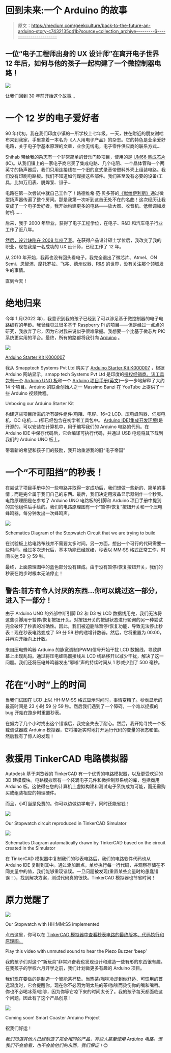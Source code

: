 # 回到未来:一个 Arduino 的故事

> 原文：<https://medium.com/geekculture/back-to-the-future-an-arduino-story-c7432135c41b?source=collection_archive---------6----------------------->

## 一位“电子工程师出身的 UX 设计师”在离开电子世界 12 年后，如何与他的孩子一起构建了一个微控制器电路！

![](img/3d3cfba214091c2c78740de99b5a4c2f.png)

让我们回到 30 年前开始这个故事…

# 一个 12 岁的电子爱好者

90 年代初。我在我们印度小镇的一所学校上七年级。一天，住在附近的朋友谢哈布来到我家，手里拿着一本名为《人人用电子产品》的杂志。它的特色是业余爱好电路，关于电子学基本原理的文章，业余无线电，电子零件供应商的联系方式…

Shihab 带给我的杂志有一个非常简单的音乐门铃项目，使用的是 [UM66 集成芯片](https://pdf1.alldatasheet.com/datasheet-pdf/view/113485/UMC/UM66T.html) (IC)。从我们镇上的一家电子商店买了集成电路、几个电阻、一个晶体管和一个两英寸的扬声器后，我们只用连接线在一个旧的盒式录音带塑料外壳上组装电路。我们没有印刷电路板。我们不知道如何焊接这些部件。我们甚至没有必要的设备/工具，比如万用表、脱焊泵、镊子…

电路在第一次尝试中就自己工作了！路德维希·范·贝多芬的[《献给伊利斯》](https://upload.wikimedia.org/wikipedia/commons/7/7b/FurElise.ogg)通过微型扬声器传遍了整个房间。那是我第一次听到这首无处不在的名曲！这次经历让我变成了一个电子爱好者，我开始构建更多的电路——放大器、收音机、低频调幅发射机……

后来，我于 2000 年毕业，获得了电子工程学位，在电子、R&D 和汽车电子行业工作了近八年。

[然后，设计缺陷在 2008 年咬了我](https://designpuli.com/2008/05/21/everything-that-has-a-beginning-needs-a-start/)。在获得产品设计硕士学位后，我改变了我的职业，现在我是一名成功的 UX 设计师，已经工作了 12 年。

从 2010 年开始，我再也没有回头看电子。我完全退出了微芯片、Atmel、ON Semi、恩智浦、摩托罗拉、飞兆、德州仪器、R&S 的世界，没有关注那个领域发生的事情。

直到今天！

# 绝地归来

今年 1 月(2022 年)，我意识到我的孩子已经到了可以涉足基于微控制器的电子电路编程的年龄。我曾经见过很多基于 Raspberry Pi 的项目——但是经过一点点的研究，我放弃了它，因为它对我来说似乎很难掌握。我想要一个比基于微芯片 PIC 系统更实用的平台。最终，所有的路都将我引向 [Arduino](https://en.wikipedia.org/wiki/Arduino) 。

![](img/97a40dfbd8810457a3814dbd24483afb.png)

[Arduino Starter Kit K000007](https://store-usa.arduino.cc/collections/kits/products/arduino-starter-kit-multi-language)

我从 Smapptech Systems Pvt Ltd 购买了 [Arduino Starter Kit K000007](https://store-usa.arduino.cc/collections/kits/products/arduino-starter-kit-multi-language) ，根据 Arduino 网站显示，smapp tech Systems Pvt Ltd 是印度的[授权经销商。该工具包有一个](https://store-usa.arduino.cc/pages/distributors) [Arduino UNO 板](https://docs.arduino.cc/hardware/uno-rev3)和一个 [Arduino 项目手册(英文)](https://designpuli.com/wp-content/uploads/2022/05/00-Arduino_Projects_Book.pdf)一步一步地解释了大约 14 个项目。Arduino 的联合创始人之一 Massimo Banzi 在 YouTube 上提供了一些 Arduino 视频教程。

Unboxing our Arduino Starter Kit

构建这些项目所需的所有硬件组件(电阻、电容、16×2 LCD、压电蜂鸣器、伺服电机、DC 电机……)都已经包含在初学者工具包中。 [Arduino IDE(集成开发环境)](https://www.arduino.cc/en/software)是开源的，可以安装在计算机中，用于编写我们的 Arduino 电路的代码。在 Arduino IDE 中保存代码后，它会编译可执行代码，并通过 USB 电缆将其下载到我们的 Arduino UNO 板上。

带着新的希望和孩子们的鼓励，我开始重游我的旧“电子帝国”

# 一个“不可阻挡”的秒表！

在尝试了项目手册中的一些电路并取得一定成功后，我们想做一些新的、简单的事情；而是完全属于我们自己的东西。最后，我们决定用液晶显示器制作一个秒表。电路原理图是在参考了 Arduino UNO 电路板的引脚和 Arduino 项目手册中提到的其他组件后手绘的。我们的电路原理图有一个“暂停/恢复”按钮开关和一个压电蜂鸣器，每分钟发出一次蜂鸣声。

![](img/5127ba954d7c9458d2e9497e43889039.png)

Schematics Diagram of the Stopwatch Circuit that we are trying to build

在试验板上给电路布线并不需要太多时间。另一方面，想出一个可行的代码需要一些时间。经过多次迭代后，基本功能已经就绪，秒表以 MM:SS 格式正常工作，时间长达 59 分 59 秒。

最终，上面原理图中的蓝色部分没有建成。由于没有暂停/恢复按钮开关，我们的秒表在跑步时根本无法停止！

## 警告:前方有令人讨厌的东西…你可以跳过这一部分，进入下一部分！

由于 Arduino UNO 的外部中断引脚 D2 和 D3 被 LCD 数据线用完，我们无法将这些引脚用于暂停/恢复按钮开关。对按钮开关的按键状态进行轮询的另一种尝试完全破坏了秒表的准确性。因此，我们被迫删除暂停/恢复功能，导致无法停止秒表！现在秒表电路变成了 59 分 59 秒的递增计数器。然后，它将重置为 00:00，并再次开始向上计数。

来自压电蜂鸣器 Arduino 的脉宽调制(PWM)信号开始干扰 LCD 数据线，导致屏幕上出现乱码。通过将压电蜂鸣器接线从 LCD 线路移开以减少干扰，解决了这一问题。我们还将压电蜂鸣器发出“嘟嘟”声的持续时间从 1 秒减少到了 500 毫秒。

# 花在“小时”上的时间

当我们试图在 LCD 上以 HH:MM:SS 格式显示时间时，事情变糟了。秒表显示的最高时间是 23 小时 59 分 59 秒。然后我们遇到了一个障碍，一个难以捉摸的 bug 开始在跑步时重置秒表。

在努力了几个小时找出这个错误后，我完全失去了耐心。然后，我开始寻找一个板载调试器或 Arduino 模拟器，它将接近实时地打开运行代码的变量的状态和值。然后我有了惊人的发现！

# 救援用 TinkerCAD 电路模拟器

Autodesk 基于浏览器的 TinkerCAD 有一个优秀的电路模拟器，以及更受欢迎的 3D 建模模块。电路模拟器有一个装满电子元件和微控制器系统的库，包括商用 Arduino 板。这使得在您的计算机上虚拟构建和测试电子系统成为可能，而无需购买或组装相应的物理硬件。

而且，小叮当是免费的。你可以边做边学电子，同时还能省钱！

![](img/325b02f564890418dec35ac6d72a2468.png)

Our Stopwatch circuit reproduced in TinkerCAD Simulator

![](img/90222078c8e9baa2e14e48e78539eaa8.png)

Schematics Diagram automatically drawn by TinkerCAD based on the circuit created in the Simulator

在 TinkerCAD 模拟器中复制我们的秒表电路后，我们的电路软件代码也从 Arduino IDE 复制到其中。通过添加断点，单步执行每一行代码，并观察存储在不同变量中的值，我们能够重现错误。一旦问题被发现(重置某些变量时的愚蠢错误！)，找到解决方案，测试代码真的很快。TinkerCAD 模拟器也节省时间！

# 原力觉醒了

![](img/5e01feacf94779a2b457876d1d20c6b5.png)

Our Stopwatch with HH:MM:SS implemented

点击这里，你可以在 [TinkerCAD 模拟器中查看秒表电路的最终版本、代码执行和原理图。](https://www.tinkercad.com/things/gYuw0xS6kED?sharecode=FFnFTJ767dW9jGK4UW7UwxFOF8I6BKcim4qGLQAjRC4)

Play this video with unmuted sound to hear the Piezo Buzzer ‘beep’

我的孩子们对这个“新玩具”非常兴奋我也发现设计和建造一些有形的东西很有趣。在我孩子的学校六月开学之前，我们计划做更多有趣的 Arduino 项目。

我们现在要做的是制造一个智能茶杯垫。当热茶/咖啡冷却到你舒适、可饮用的首选温度时，它会提醒你。现在你不必因为喝太热的茶/咖啡而烫伤你的嘴和嘴唇。你也不必喝冰茶/咖啡，因为你等它凉下来的时间太长了。我的孩子每天都面临这个问题，因此有了这个产品创意！

![](img/2d9811305cb536caa88819b9a2baa4d1.png)

Coming soon! Smart Coaster Arduino Project

祝我们好运！

*我们知道其他人已经制造了完全相同的产品，有些人甚至使用 Arduino 电路。但我们不会偷看，也不会偷他们的东西。我们保证！*😊